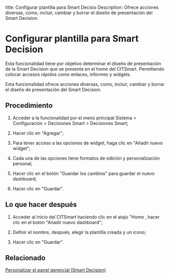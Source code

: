 title: Configurar plantilla para Smart Decisio
Description: Ofrece acciones diversas, como, incluir, cambiar y borrar el diseño de presentación del Smart Decision.
# Configurar plantilla para Smart Decision


Esta funcionalidad tiene por objetivo determinar el diseño de presentación de la
Smart Decision que se presenta en el home del CITSmart. Permitiendo colocar
accesos rápidos como enlaces, informes y widgets.

Esta funcionalidad ofrece acciones diversas, como, incluir, cambiar y borrar el
diseño de presentación del Smart Decision.

Procedimiento
-----------------

1.  Acceder a la funcionalidad por el menú principal Sistema \> Configuración \>
    Decisiones Smart \> Decisiones Smart;

2.  Hacer clic en "Agregar";

3.  Para tener acceso a las opciones de widget, haga clic en "Añadir nuevo widget";

4.  Cada una de las opciones tiene formatos de edición y personalización
    personal;

5.  Hacer clic en el botón "Guardar los cambios" para guardar el nuevo dashboard;

6.  Hacer clic en "Guardar".

Lo que hacer después
------------------------

1.  Acceder al inicio del CITSmart haciendo clic en el atajo "Home , hacer clic en el
    botón "Añadir nuevo dashboard";

2.  Definir el nombre, después, elegir la plantilla creada y un icono;

3.  Hacer clic en "Guardar".



Relacionado
-------

[Personalizar el panel gerencial (Smart Decision)](/es-es/citsmart-platform-9/additional-features/reports/create/dashboard-customize-management-panel-smart-decision.html)

<!-- !!! tip "About"

    <b>Product/Version:</b> CITSmart | 8.00 &nbsp;&nbsp;
    <b>Updated:</b>01/28/2019 – Anna Martins
